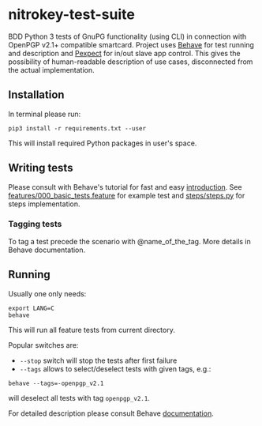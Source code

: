 # nitrokey-test-suite
BDD Python 3 tests of GnuPG functionality (using CLI) in connection with OpenPGP v2.1+ compatible smartcard.
Project uses [Behave](https://pythonhosted.org/behave/index.html) for test running and description and
[Pexpect](http://pexpect.readthedocs.io/en/stable/) for in/out slave app control.
This gives the possibility of human-readable description of use cases, disconnected from the actual implementation.

## Installation
In terminal please run:
```
pip3 install -r requirements.txt --user
```
This will install required Python packages in user's space.

## Writing tests
Please consult with Behave's tutorial for fast and easy [introduction](https://pythonhosted.org/behave/tutorial.html).
See [features/000_basic_tests.feature](features/000_basic_tests.feature) for example test and
[steps/steps.py](steps/steps.py) for steps implementation.

### Tagging tests
To tag a test precede the scenario with @name_of_the_tag. More details in Behave documentation.

## Running
Usually one only needs:
```
export LANG=C
behave
```
This will run all feature tests from current directory.

Popular switches are:
- `--stop` switch will stop the tests after first failure
- `--tags` allows to select/deselect tests with given tags, e.g.:
```
behave --tags=-openpgp_v2.1
```
will deselect all tests with tag `openpgp_v2.1`.

For detailed description please consult Behave [documentation](https://pythonhosted.org/behave/behave.html#command-line-arguments).
